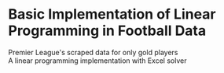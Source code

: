# Basic Implementation of Linear Programming in Football Data 

Premier League's scraped data for only gold players</br>
A linear programming implementation with Excel solver
